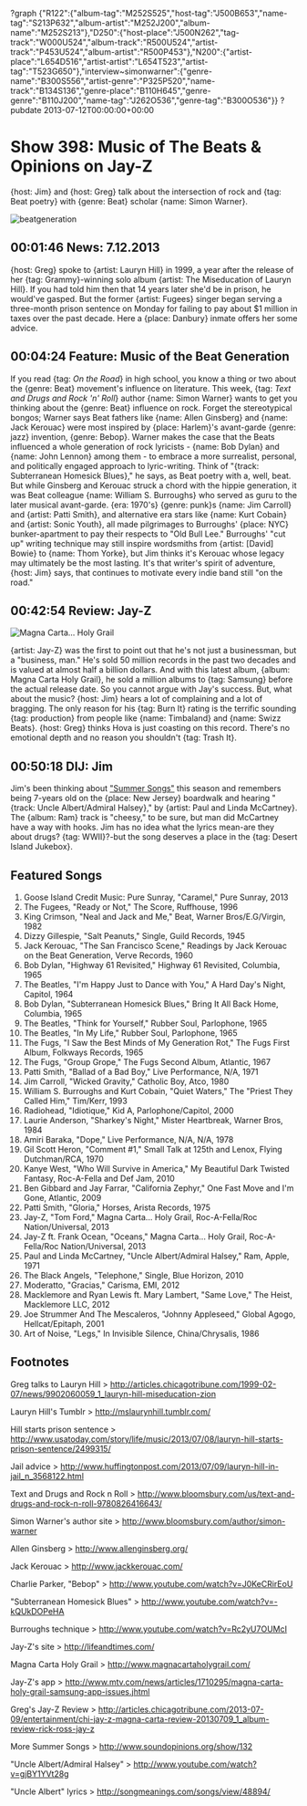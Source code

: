 ?graph {"R122":{"album-tag":"M252S525","host-tag":"J500B653","name-tag":"S213P632","album-artist":"M252J200","album-name":"M252S213"},"D250":{"host-place":"J500N262","tag-track":"W000U524","album-track":"R500U524","artist-track":"P453U524","album-artist":"R500P453"},"N200":{"artist-place":"L654D516","artist-artist":"L654T523","artist-tag":"T523G650"},"interview~simonwarner":{"genre-name":"B300S556","artist-genre":"P325P520","name-track":"B134S136","genre-place":"B110H645","genre-genre":"B110J200","name-tag":"J262O536","genre-tag":"B300O536"}}
?pubdate 2013-07-12T00:00:00+00:00

# Show 398: Music of The Beats & Opinions on Jay-Z 
{host: Jim} and {host: Greg} talk about the intersection of rock and {tag: Beat poetry} with {genre: Beat} scholar {name: Simon Warner}.

![beatgeneration](http://static.soundopinions.org/images/2013/beatgeneration.jpg)

## 00:01:46 News: 7.12.2013
{host: Greg} spoke to {artist: Lauryn Hill} in 1999, a year after the release of her {tag: Grammy}-winning solo album {artist: The Miseducation of Lauryn Hill}. If you had told him then that 14 years later she'd be in prison, he would've gasped. But the former {artist: Fugees} singer began serving a three-month prison sentence on Monday for failing to pay about $1 million in taxes over the past decade. Here a {place: Danbury} inmate offers her some advice.

## 00:04:24 Feature: Music of the Beat Generation
If you read {tag: *On the Road*} in high school, you know a thing or two about the {genre: Beat} movement's influence on literature. This week, {tag: *Text and Drugs and Rock 'n' Roll*} author {name: Simon Warner} wants to get you thinking about the {genre: Beat} influence on rock. Forget the stereotypical bongos; Warner says Beat fathers like {name: Allen Ginsberg} and {name: Jack Kerouac} were most inspired by {place: Harlem}'s avant-garde {genre: jazz} invention, {genre: Bebop}. Warner makes the case that the Beats influenced a whole generation of rock lyricists - {name: Bob Dylan} and {name: John Lennon} among them - to embrace a more surrealist, personal, and politically engaged approach to lyric-writing. Think of "{track: Subterranean Homesick Blues}," he says, as Beat poetry with a, well, beat. But while Ginsberg and Kerouac struck a chord with the hippie generation, it was Beat colleague {name: William S. Burroughs} who served as guru to the later musical avant-garde. {era: 1970's} {genre: punk}s {name: Jim Carroll} and {artist: Patti Smith}, and alternative era stars like {name: Kurt Cobain} and {artist: Sonic Youth}, all made pilgrimages to Burroughs' {place: NYC} bunker-apartment to pay their respects to "Old Bull Lee." Burroughs' "cut up" writing technique may still inspire wordsmiths from {artist: [David] Bowie} to {name: Thom Yorke}, but Jim thinks it's Kerouac whose legacy may ultimately be the most lasting. It's that writer's spirit of adventure, {host: Jim} says, that continues to motivate every indie band still "on the road."

## 00:42:54 Review: Jay-Z
![Magna Carta... Holy Grail](http://is1.mzstatic.com/image/thumb/Music4/v4/01/69/30/016930af-d376-ef8e-7a90-8e68435dbd56/source/600x600bb.jpg "112080/669633097")

{artist: Jay-Z} was the first to point out that he's not just a businessman, but a "business, man." He's sold 50 million records in the past two decades and is valued at almost half a billion dollars. And with this latest album, {album: Magna Carta Holy Grail}, he sold a million albums to {tag: Samsung} before the actual release date. So you cannot argue with Jay's success. But, what about the music? {host: Jim} hears a lot of complaining and a lot of bragging. The only reason for his {tag: Burn It} rating is the terrific sounding {tag: production} from people like {name: Timbaland} and {name: Swizz Beats}. {host: Greg} thinks Hova is just coasting on this record. There's no emotional depth and no reason you shouldn't {tag: Trash It}.

## 00:50:18 DIJ: Jim
Jim's been thinking about ["Summer Songs"](http://www.soundopinions.org/show/132) this season and remembers being 7-years old on the {place: New Jersey} boardwalk and hearing "{track: Uncle Albert/Admiral Halsey}," by {artist: Paul and Linda McCartney}. The {album: Ram} track is "cheesy," to be sure, but man did McCartney have a way with hooks. Jim has no idea what the lyrics mean-are they about drugs? {tag: WWII}?-but the song deserves a place in the {tag: Desert Island Jukebox}.

## Featured Songs
1. Goose Island Credit Music: Pure Sunray, "Caramel," Pure Sunray, 2013
2. The Fugees, "Ready or Not," The Score, Ruffhouse, 1996
3. King Crimson, "Neal and Jack and Me," Beat, Warner Bros/E.G/Virgin, 1982
4. Dizzy Gillespie, "Salt Peanuts," Single, Guild Records, 1945
5. Jack Kerouac, "The San Francisco Scene," Readings by Jack Kerouac on the Beat Generation, Verve Records, 1960
6. Bob Dylan, "Highway 61 Revisited," Highway 61 Revisited, Columbia, 1965
7. The Beatles, "I'm Happy Just to Dance with You," A Hard Day's Night, Capitol, 1964
8. Bob Dylan, "Subterranean Homesick Blues," Bring It All Back Home, Columbia, 1965
9. The Beatles, "Think for Yourself," Rubber Soul, Parlophone, 1965
10. The Beatles, "In My Life," Rubber Soul, Parlophone, 1965
11. The Fugs, "I Saw the Best Minds of My Generation Rot," The Fugs First Album, Folkways Records, 1965
12. The Fugs, "Group Grope," The Fugs Second Album, Atlantic, 1967
13. Patti Smith, "Ballad of a Bad Boy," Live Performance, N/A, 1971
14. Jim Carroll, "Wicked Gravity," Catholic Boy, Atco, 1980
15. William S. Burroughs and Kurt Cobain, "Quiet Waters," The "Priest They Called Him," Tim/Kerr, 1993
16. Radiohead, "Idiotique," Kid A, Parlophone/Capitol, 2000
17. Laurie Anderson, "Sharkey's Night," Mister Heartbreak, Warner Bros, 1984
18. Amiri Baraka, "Dope," Live Performance, N/A, N/A, 1978
19. Gil Scott Heron, "Comment #1," Small Talk at 125th and Lenox, Flying Dutchman/RCA, 1970
20. Kanye West, "Who Will Survive in America," My Beautiful Dark Twisted Fantasy, Roc-A-Fella and Def Jam, 2010
21. Ben Gibbard and Jay Farrar, "California Zephyr," One Fast Move and I'm Gone, Atlantic, 2009
22. Patti Smith, "Gloria," Horses, Arista Records, 1975
23. Jay-Z, "Tom Ford," Magna Carta... Holy Grail, Roc-A-Fella/Roc Nation/Universal, 2013
24. Jay-Z ft. Frank Ocean, "Oceans," Magna Carta... Holy Grail, Roc-A-Fella/Roc Nation/Universal, 2013
25. Paul and Linda McCartney, "Uncle Albert/Admiral Halsey," Ram, Apple, 1971
26. The Black Angels, "Telephone," Single, Blue Horizon, 2010
27. Moderatto, "Gracias," Carisma, EMI, 2012
28. Macklemore and Ryan Lewis ft. Mary Lambert, "Same Love," The Heist, Macklemore LLC, 2012
29. Joe Strummer And The Mescaleros, "Johnny Appleseed," Global Agogo, Hellcat/Epitaph, 2001
30. Art of Noise, "Legs," In Invisible Silence, China/Chrysalis, 1986

## Footnotes
Greg talks to Lauryn Hill > http://articles.chicagotribune.com/1999-02-07/news/9902060059_1_lauryn-hill-miseducation-zion

Lauryn Hill's Tumblr > http://mslaurynhill.tumblr.com/

Hill starts prison sentence > http://www.usatoday.com/story/life/music/2013/07/08/lauryn-hill-starts-prison-sentence/2499315/

Jail advice > http://www.huffingtonpost.com/2013/07/09/lauryn-hill-in-jail_n_3568122.html

Text and Drugs and Rock n Roll > http://www.bloomsbury.com/us/text-and-drugs-and-rock-n-roll-9780826416643/

Simon Warner's author site > http://www.bloomsbury.com/author/simon-warner

Allen Ginsberg > http://www.allenginsberg.org/

Jack Kerouac > http://www.jackkerouac.com/

Charlie Parker, "Bebop" > http://www.youtube.com/watch?v=J0KeCRirEoU

"Subterranean Homesick Blues" > http://www.youtube.com/watch?v=-kQUkDOPeHA

Burroughs technique > http://www.youtube.com/watch?v=Rc2yU7OUMcI

Jay-Z's site > http://lifeandtimes.com/

Magna Carta Holy Grail > http://www.magnacartaholygrail.com/

Jay-Z's app > http://www.mtv.com/news/articles/1710295/magna-carta-holy-grail-samsung-app-issues.jhtml

Greg's Jay-Z Review > http://articles.chicagotribune.com/2013-07-09/entertainment/chi-jay-z-magna-carta-review-20130709_1_album-review-rick-ross-jay-z

More Summer Songs > http://www.soundopinions.org/show/132 

"Uncle Albert/Admiral Halsey" > http://www.youtube.com/watch?v=gjBY1YVt28g

"Uncle Albert" lyrics > http://songmeanings.com/songs/view/48894/

